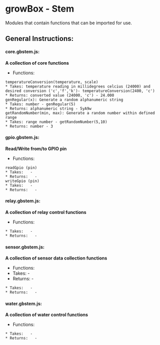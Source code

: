 # growBox - Stem
Modules that contain functions that can be imported for use.

## General Instructions:


#### core.gbstem.js: 
**A collection of core functions**
* Functions:
```
temperatureConversion(temperature, scale)
* Takes: temperature reading in millidegrees celcius (24000) and desired conversion ('c','f','k')- temperatureConversion(2400, 'c')
* Returns: converted value (24000, 'c') - 24.000
genRegular(x): Generate a random alphanumeric string
* Takes: number - genRegular(5)
* Returns: alphanumeric string - 5yA9w
getRandomNumber(min, max): Generate a random number within defined range
* Takes: range number - getRandomNumber(5,10)
* Returns: number - 3
```

#### gpio.gbstem.js: 
**Read/Write from/to GPIO pin**
* Functions:
```
readGpio (pin)
* Takes:   - 
* Returns:   - 
writeGpio (pin)
* Takes:   - 
* Returns:   - 
```

#### relay.gbstem.js: 
**A collection of relay control functions**
* Functions:
```
* Takes:   - 
* Returns:   - 
```

#### sensor.gbstem.js: 
**A collection of sensor data collection functions**
* Functions:
* Takes:   - 
* Returns:   - 
```
* Takes:   - 
* Returns:   - 
```

#### water.gbstem.js: 
**A collection of water control functions**
* Functions:
```
* Takes:   - 
* Returns:   - 
```


